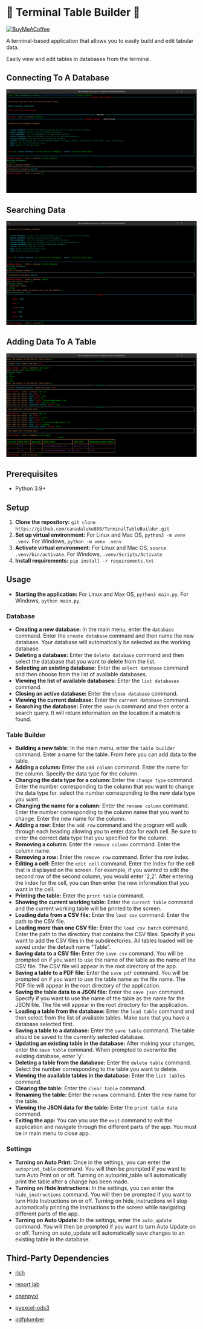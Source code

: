 # 💾 Terminal Table Builder 💾

[![BuyMeACoffee](https://raw.githubusercontent.com/pachadotdev/buymeacoffee-badges/main/bmc-donate-yellow.svg)](https://buymeacoffee.com/lukecanada)

A terminal-based application that allows you to easily build and edit tabular data.

Easily view and edit tables in databases from the terminal.

## Connecting To A Database

![Connecting to a database](screenshots/TerminalTableBuilderDatabaseSetup.png)

## Searching Data

![Searching Data](screenshots/TerminalTableBuilderDatabaseSearchSS.png)

## Adding Data To A Table

![Adding data to a table](screenshots/TerminalTableBuilderAddDataSS.png)

## Prerequisites

- Python 3.9+

## Setup

1. **Clone the repository:** `git clone https://github.com/canadaluke888/TerminalTableBuilder.git`
2. **Set up virtual environment:** For Linux and Mac OS, `python3 -m venv .venv`. For Windows, `python -m venv .venv`
3. **Activate virtual environment:** For Linux and Mac OS, `source .venv/bin/activate`. For Windows, `.venv/Scripts/Activate`
4. **Install requirements:** `pip install -r requirements.txt`

## Usage

- **Starting the application:** For Linux and Max OS, `python3 main.py`. For Windows, `python main.py`.

### Database

- **Creating a new database:** In the main menu, enter the `database` command. Enter the `create database` command and then name the new database. Your database will automatically be selected as the working database.
- **Deleting a database:** Enter the `delete database` command and then select the database that you want to delete from the list.
- **Selecting an existing database:** Enter the `select database` command and then choose from the list of available databases.
- **Viewing the list of available databases:** Enter the `list databases` command.
- **Closing an active database:** Enter the `close database` command.
- **Viewing the current database:** Enter the `current database` command.
- **Searching the database:** Enter the `search` command and then enter a search query. It will return information on the location if a match is found.

### Table Builder

- **Building a new table:** In the main menu, enter the `table builder` command. Enter a name for the table. From here you can add data to the table.
- **Adding a column:** Enter the `add column` command. Enter the name for the column. Specify the data type for the column.
- **Changing the data type for a column:** Enter the `change type` command. Enter the number corresponding to the column that you want to change the data type for. select the number corresponding to the new data type you want.
- **Changing the name for a column:** Enter the `rename column` command. Enter the number corresponding to the column name that you want to change. Enter the new name for the column.
- **Adding a row:** Enter the `add row` command and the program will walk through each heading allowing you to enter data for each cell. Be sure to enter the correct data type that you specified for the column.
- **Removing a column:** Enter the `remove column` command. Enter the column name.
- **Removing a row:** Enter the `remove row` command. Enter the row index.
- **Editing a cell:** Enter the `edit cell` command. Enter the index for the cell that is displayed on the screen. For example, if you wanted to edit the second row of the second column, you would enter '2,2'. After entering the index for the cell, you can then enter the new information that you want in the cell.
- **Printing the table:** Enter the `print table` command.
- **Showing the current working table:** Enter the `current table` command and the current working table will be printed to the screen.
- **Loading data from a CSV file:** Enter the `load csv` command. Enter the path to the CSV file.
- **Loading more than one CSV file:** Enter the `load csv batch` command. Enter the path to the directory that contains the CSV files. Specify if you want to add the CSV files in the subdirectories. All tables loaded will be saved under the default name "Table".
- **Saving data to a CSV file:** Enter the `save csv` command. You will be prompted on if you want to use the name of the table as the name of the CSV file. The CSV file will appear in the root directory of the app.
- **Saving a table to a PDF file:** Enter the `save pdf` command. You will be prompted on if you want to use the table name as the file name. The PDF file will appear in the root directory of the application.
- **Saving the table data to a JSON file:** Enter the `save json` command. Specify if you want to use the name of the table as the name for the JSON file. The file will appear in the root directory for the application.
- **Loading a table from the database:** Enter the `load table` command and then select from the list of available tables. Make sure that you have a database selected first.
- **Saving a table to a database:** Enter the `save table` command. The table should be saved to the currently selected database.
- **Updating an existing table in the database:** After making your changes, enter the `save table` command. When prompted to overwrite the existing database, enter 'y'.
- **Deleting a table from the database:** Enter the `delete table` command. Select the number corresponding to the table you want to delete.
- **Viewing the available tables in the database:** Enter the `list tables` command.
- **Clearing the table:** Enter the `clear table` command.
- **Renaming the table:** Enter the `rename` command. Enter the new name for the table.
- **Viewing the JSON data for the table:** Enter the `print table data` command.
- **Exiting the app:** You can you use the `exit` command to exit the application and navigate through the different parts of the app. You must be in main menu to close app.

### Settings

- **Turning on Auto Print:** Once in the settings, you can enter the `autoprint_table` command. You will then be prompted if you want to turn Auto Print on or off. Turning on autoprint_table will automatically print the table after a change has been made.
- **Turning on Hide Instructions:** In the settings, you can enter the `hide_instructions` command. You will then be prompted if you want to turn Hide Instructions on or off. Turning on hide_instructions will stop automatically printing the instructions to the screen while navigating different parts of the app.
- **Turning on Auto Update:** In the settings, enter the `auto_update` command. You will then be prompted if you want to turn Auto Update on or off. Turning on auto_update will automatically save changes to an existing table in the database.  

## Third-Party Dependencies

- [rich](https://github.com/Textualize/rich)

- [report lab](https://pypi.org/project/reportlab)

- [openpyxl](https://pypi.org/project/openpyxl/)

- [pyexcel-ods3](https://pypi.org/project/pyexcel-ods3/)

- [pdfplumber](https://pypi.org/project/pdfplumber/)
